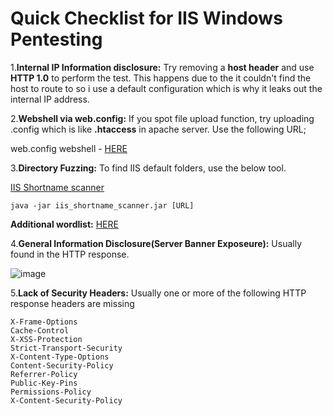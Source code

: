 <h1>Quick Checklist for IIS Windows Pentesting</h1>

1.**Internal IP Information disclosure:** Try removing a **host header** and use **HTTP 1.0** to perform the test. This happens due to the it couldn't find the host to route to so i use a default configuration which is why it leaks out the internal IP address.

2.**Webshell via web.config:** If you spot file upload function, try uploading .config which is like **.htaccess** in apache server. Use the following URL;

web.config webshell - [HERE](https://github.com/yamerooo123/ResearchNBugBountyEncyclopedia/blob/main/Custom%20tools/Inventory/IIS%2010.0/web.config)

3.**Directory Fuzzing:** To find IIS default folders, use the below tool.

[IIS Shortname scanner](https://github.com/irsdl/IIS-ShortName-Scanner) 
```
java -jar iis_shortname_scanner.jar [URL]
```
**Additional wordlist:** [HERE](https://github.com/yamerooo123/ResearchNBugBountyEncyclopedia/blob/main/Custom%20tools/Inventory/IIS%2010.0/iisfinal.txt)

4.**General Information Disclosure(Server Banner Exposeure):** Usually found in the HTTP response.

![image](https://github.com/user-attachments/assets/053bfafa-be4e-47a6-a360-e1e22c71cfe8)

5.**Lack of Security Headers:** Usually one or more of the following HTTP response headers are missing

```
X-Frame-Options
Cache-Control
X-XSS-Protection
Strict-Transport-Security
X-Content-Type-Options
Content-Security-Policy
Referrer-Policy
Public-Key-Pins
Permissions-Policy
X-Content-Security-Policy
```
